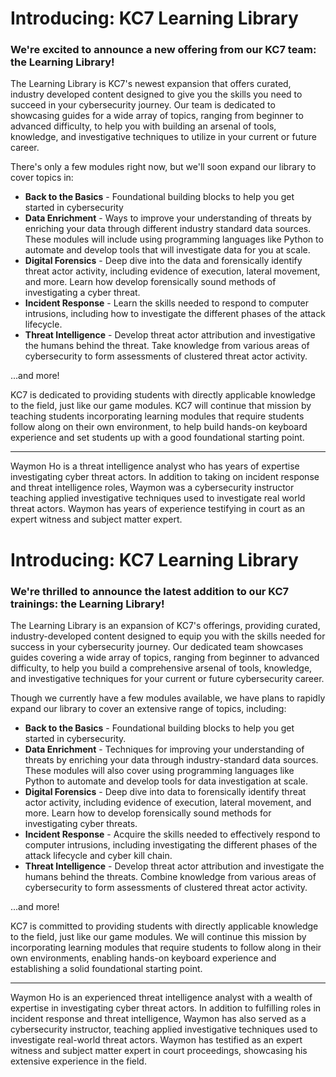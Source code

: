# Introducing: KC7 Learning Library 

### We're excited to announce a new offering from our KC7 team: the Learning Library! 

The Learning Library is KC7's newest expansion that offers curated, industry developed content designed to give you the skills you need to succeed in your cybersecurity journey. Our team is dedicated to showcasing guides for a wide array of topics, ranging from beginner to advanced difficulty, to help you with building an arsenal of tools, knowledge, and investigative techniques to utilize in your current or future career. 

There's only a few modules right now, but we'll soon expand our library to cover topics in: 

- **Back to the Basics** - Foundational building blocks to help you get started in cybersecurity 
- **Data Enrichment** - Ways to improve your understanding of threats by enriching your data through different industry standard data sources. These modules will include using programming languages like Python to automate and develop tools that will investigate data for you at scale. 
- **Digital Forensics** - Deep dive into the data and forensically identify threat actor activity, including evidence of execution, lateral movement, and more. Learn how develop forensically sound methods of investigating a cyber threat. 
- **Incident Response** - Learn the skills needed to respond to computer intrusions, including how to investigate the different phases of the attack lifecycle. 
- **Threat Intelligence** - Develop threat actor attribution and investigative the humans behind the threat. Take knowledge from various areas of cybersecurity to form assessments of clustered threat actor activity. 

...and more! 

KC7 is dedicated to providing students with directly applicable knowledge to the field, just like our game modules. KC7 will continue that mission by teaching students incorporating learning modules that require students follow along on their own environment, to help build hands-on keyboard experience and set students up with a good foundational starting point. 

--- 
Waymon Ho is a threat intelligence analyst who has years of expertise investigating cyber threat actors. In addition to taking on incident response and threat intelligence roles, Waymon was a cybersecurity instructor teaching applied investigative techniques used to investigate real world threat actors. Waymon has years of experience testifying in court as an expert witness and subject matter expert. 


# Introducing: KC7 Learning Library

### We're thrilled to announce the latest addition to our KC7 trainings: the Learning Library!

The Learning Library is an expansion of KC7's offerings, providing curated, industry-developed content designed to equip you with the skills needed for success in your cybersecurity journey. Our dedicated team showcases guides covering a wide array of topics, ranging from beginner to advanced difficulty, to help you build a comprehensive arsenal of tools, knowledge, and investigative techniques for your current or future cybersecurity career.

Though we currently have a few modules available, we have plans to rapidly expand our library to cover an extensive range of topics, including:

-   **Back to the Basics** - Foundational building blocks to help you get started in cybersecurity.
-   **Data Enrichment** - Techniques for improving your understanding of threats by enriching your data through industry-standard data sources. These modules will also cover using programming languages like Python to automate and develop tools for data investigation at scale.
-   **Digital Forensics** - Deep dive into data to forensically identify threat actor activity, including evidence of execution, lateral movement, and more. Learn how to develop forensically sound methods for investigating cyber threats.
-   **Incident Response** - Acquire the skills needed to effectively respond to computer intrusions, including investigating the different phases of the attack lifecycle and cyber kill chain. 
-   **Threat Intelligence** - Develop threat actor attribution and investigate the humans behind the threats. Combine knowledge from various areas of cybersecurity to form assessments of clustered threat actor activity.

...and more!

KC7 is committed to providing students with directly applicable knowledge to the field, just like our game modules. We will continue this mission by incorporating learning modules that require students to follow along in their own environments, enabling hands-on keyboard experience and establishing a solid foundational starting point.

<hr> 

Waymon Ho is an experienced threat intelligence analyst with a wealth of expertise in investigating cyber threat actors. In addition to fulfilling roles in incident response and threat intelligence, Waymon has also served as a cybersecurity instructor, teaching applied investigative techniques used to investigate real-world threat actors. Waymon has testified as an expert witness and subject matter expert in court proceedings, showcasing his extensive experience in the field.